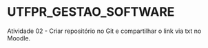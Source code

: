 # UTFPR_GESTAO_SOFTWARE

Atividade 02 - Criar repositório no Git e compartilhar o link via txt no Moodle.
